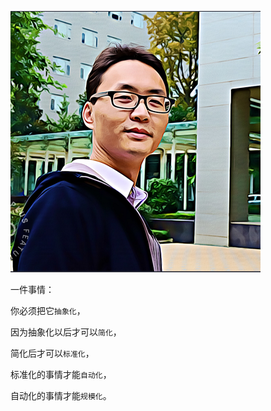 ![](/images/avatar.png)

一件事情：

你必须把它`抽象化`，

因为抽象化以后才可以`简化`，

简化后才可以`标准化`，

标准化的事情才能`自动化`，

自动化的事情才能`规模化`。
